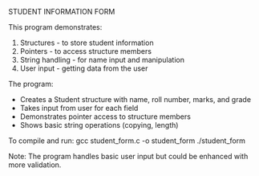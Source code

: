 STUDENT INFORMATION FORM

This program demonstrates:
1. Structures - to store student information
2. Pointers - to access structure members
3. String handling - for name input and manipulation
4. User input - getting data from the user

The program:
- Creates a Student structure with name, roll number, marks, and grade
- Takes input from user for each field
- Demonstrates pointer access to structure members
- Shows basic string operations (copying, length)

To compile and run:
gcc student_form.c -o student_form
./student_form

Note: The program handles basic user input but could be enhanced with more validation.